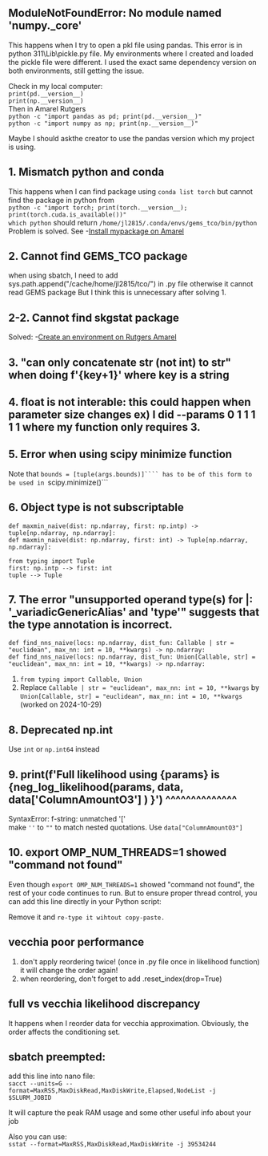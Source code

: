 ## ModuleNotFoundError: No module named 'numpy._core'

This happens when I try to open a pkl file using pandas. This error is in python 311\Lib\pickle.py file.
My environments where I created and loaded the pickle file were different. I used the exact same dependency version on both environments, still getting the issue.

Check in my local computer:          
```print(pd.__version__)```   
```print(np.__version__)```   
Then in Amarel Rutgers               
```python -c "import pandas as pd; print(pd.__version__)"```        
```python -c "import numpy as np; print(np.__version__)"```         

 Maybe I should askthe creator to use the pandas version which my project is using.
 
## 1. Mismatch python and conda
This happens when I can find package using ```conda list torch``` but cannot find the package in python from         
```python -c "import torch; print(torch.__version__); print(torch.cuda.is_available())"```            
```which python``` should return ```/home/jl2815/.conda/envs/gems_tco/bin/python```                
Problem is solved. See -[Install mypackage on Amarel](install_mypackage_amarel.md)     

## 2. Cannot find GEMS_TCO package

when using sbatch, I need to add sys.path.append("/cache/home/jl2815/tco/") in .py file otherwise it cannot read GEMS package
But I think this is unnecessary after solving 1. 

## 2-2. Cannot find skgstat package
Solved: -[Create an environment on Rutgers Amarel](amarel_environment.md)

## 3. "can only concatenate str (not int) to str" when doing f'{key+1}' where  key is a string 

## 4. float is not interable: this could happen when parameter size changes ex) I did --params 0 1 1 1 1 1  where my function only requires 3. 

## 5. Error when using scipy minimize function
Note that ```bounds = [tuple(args.bounds)]```` has to be of this form to be used in ```scipy.minimize()```  

## 6. Object type is not subscriptable 
```def maxmin_naive(dist: np.ndarray, first: np.intp) -> tuple[np.ndarray, np.ndarray]:```  
```def maxmin_naive(dist: np.ndarray, first: int) -> Tuple[np.ndarray, np.ndarray]:```   

```from typing import Tuple```           
```first: np.intp --> first: int```     
```tuple --> Tuple```

## 7. The error "unsupported operand type(s) for |: '_variadicGenericAlias' and 'type'" suggests that the type annotation is incorrect.

```def find_nns_naive(locs: np.ndarray, dist_fun: Callable | str = "euclidean", max_nn: int = 10, **kwargs) -> np.ndarray:```      
```def find_nns_naive(locs: np.ndarray, dist_fun: Union[Callable, str] = "euclidean", max_nn: int = 10, **kwargs) -> np.ndarray:```    

1) ```from typing import Callable, Union```   
2) Replace ```Callable | str = "euclidean", max_nn: int = 10, **kwargs``` by ```Union[Callable, str] = "euclidean", max_nn: int = 10, **kwargs```    (worked on 2024-10-29)    

## 8. Deprecated np.int
Use ```int``` or ```np.int64``` instead

## 9. print(f'Full likelihood using {params} is {neg_log_likelihood(params, data, data['ColumnAmountO3'] ) }')                                                                                   ^^^^^^^^^^^^^^
SyntaxError: f-string: unmatched '['       
make ```''``` to ```""``` to match nested quotations. Use ```data["ColumnAmountO3"]```   

## 10. export OMP_NUM_THREADS=1 showed "command not found"
Even though ```export OMP_NUM_THREADS=1``` showed "command not found", the rest of your code continues to run. But to ensure proper thread control, you can add this line directly in your Python script:

Remove it and ```re-type it wihtout copy-paste.```

## vecchia poor performance
1. don't apply reordering twice! (once in .py file once in likelihood function) it will change the order again!   
2. when reordering, don't forget to add  .reset_index(drop=True)     

## full vs vecchia likelihood discrepancy
It happens when I reorder data for vecchia approximation. Obviously, the order affects the conditioning set.


## sbatch preempted: 
add this line into nano file:  
```sacct --units=G --format=MaxRSS,MaxDiskRead,MaxDiskWrite,Elapsed,NodeList -j $SLURM_JOBID```  

It will capture the peak RAM usage and some other useful info about your job  

Also you can use:   
```sstat --format=MaxRSS,MaxDiskRead,MaxDiskWrite -j 39534244```  
